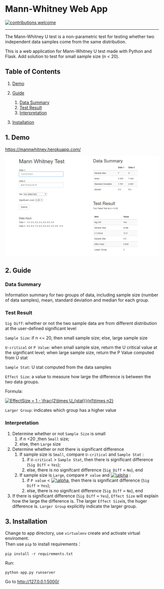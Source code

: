# Mann-Whitney Web App

[![contributions welcome](https://img.shields.io/badge/contributions-welcome-brightgreen.svg?style=flat)](https://github.com/Hatchin/Mann-Whitney-U-Test/issues)

--------------------------------------------------------------------------------------
      
The Mann-Whitney U test is a non-parametric test for testing whether two independent data samples come from the same distribution.

This is a web application for Mann-Whitney U test made with Python and Flask. Add solution to test for small sample size (n < 20).

## Table of Contents
1.    [Demo](#Demo)

2.    [Guide](#user-guide)

      1.    [Data Summary](#1.)  
      2.    [Test Result](#2.)   
      3.    [Interpretation](#3.) 

3.    [Installation](#install)

## 1. Demo <a class ="anchor" id="Demo"></a>

https://mannwhitney.herokuapp.com/

![demo](https://github.com/Hatchin/Mann-Whitney-Extension/blob/master/demo.png)

## 2. Guide <a class ="anchor" id="user-guide"></a>

### Data Summary <a class ="anchor" id="1."></a>

Information summary for two groups of data, including sample size (number of data samples), mean, standard deviation and median for each group.    

### Test Result <a class ="anchor" id="2."></a>

`Sig Diff`: whether or not the two sample data are from different distribution at the user-defined significant level

`Sample Size`: if n <= 20, then small sample size; else, large sample size

`U-critical` or `P Value`: when small sample size, return the U critical value at the significant level; when large sample size, return the P Value computed from U stat

`Sample Stat`: U stat computed from the data samples

`Effect Size`:  a value to measure how large the difference is between the two data groups. 

Formula:

<a href="https://www.codecogs.com/eqnedit.php?latex=\fn_phv&space;EffectSize&space;=&space;1&space;-&space;\frac{2\times&space;U_{stat}}{n1\times&space;n2}" target="_blank"><img src="https://latex.codecogs.com/gif.latex?\fn_phv&space;EffectSize&space;=&space;1&space;-&space;\frac{2\times&space;U_{stat}}{n1\times&space;n2}" title="EffectSize = 1 - \frac{2\times U_{stat}}{n1\times n2}" /></a>

`Larger Group`: indicates which group has a higher value

### Interpretation <a class ="anchor" id="3."></a>
1. Determine whether or not `Sample Size` is small
   1. if n <20 ,then `Small` size;
   2. else, then `Large` size
2. Determine whether or not there is significant difference
   1. If sample size is `Small`, compare `U-critical` and `Sample Stat` : 
      1. if `U-critical` > `Sample Stat`, then there is significant difference (`Sig Diff` = `Yes`);
      2. else, there is no signifcant difference (`Sig Diff` = `No`), end
   2. If sample size is `Large`, compare `P value` and <a href="https://www.codecogs.com/eqnedit.php?latex=\alpha" target="_blank"><img src="https://latex.codecogs.com/gif.latex?\alpha" title="\alpha" /></a> : 
      1. if `P value` < <a href="https://www.codecogs.com/eqnedit.php?latex=\alpha" target="_blank"><img src="https://latex.codecogs.com/gif.latex?\alpha" title="\alpha" /></a>, then there is significant difference (`Sig Diff` = `Yes`);
      2. else, there is no signifcant difference (`Sig Diff` = `No`), end
  3. If there is significant difference (`Sig Diff` = `Yes`), `Effect Size` will explain how the large the difference is. The larger `Effect Size`is, the huger difference is. `Larger Group` explicitly indicate the larger group. 
  


## 3. Installation <a class ="anchor" id="install"></a>
Change to app directory, use `virtualenv` create and activate virtual enviroment.  
Then use `pip` to install requirements：  
```
pip install -r requirements.txt
```
Run:  
```
python app.py runserver
```

Go to http://127.0.0.1:5000/



